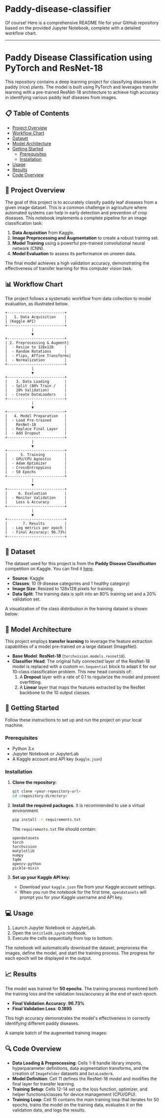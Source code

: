 # Paddy-disease-classifier
Of course\! Here is a comprehensive README file for your GitHub repository based on the provided Jupyter Notebook, complete with a detailed workflow chart.

-----

# Paddy Disease Classification using PyTorch and ResNet-18

This repository contains a deep learning project for classifying diseases in paddy (rice) plants. The model is built using PyTorch and leverages transfer learning with a pre-trained ResNet-18 architecture to achieve high accuracy in identifying various paddy leaf diseases from images.

## 📋 Table of Contents

  - [Project Overview](https://www.google.com/search?q=%23project-overview)
  - [Workflow Chart](https://www.google.com/search?q=%23workflow-chart)
  - [Dataset](https://www.google.com/search?q=%23dataset)
  - [Model Architecture](https://www.google.com/search?q=%23model-architecture)
  - [Getting Started](https://www.google.com/search?q=%23getting-started)
      - [Prerequisites](https://www.google.com/search?q=%23prerequisites)
      - [Installation](https://www.google.com/search?q=%23installation)
  - [Usage](https://www.google.com/search?q=%23usage)
  - [Results](https://www.google.com/search?q=%23results)
  - [Code Overview](https://www.google.com/search?q=%23code-overview)

## 📖 Project Overview

The goal of this project is to accurately classify paddy leaf diseases from a given image dataset. This is a common challenge in agriculture where automated systems can help in early detection and prevention of crop diseases. This notebook implements a complete pipeline for an image classification task:

1.  **Data Acquisition** from Kaggle.
2.  **Image Preprocessing and Augmentation** to create a robust training set.
3.  **Model Training** using a powerful pre-trained convolutional neural network (CNN).
4.  **Model Evaluation** to assess its performance on unseen data.

The final model achieves a high validation accuracy, demonstrating the effectiveness of transfer learning for this computer vision task.

## 📊 Workflow Chart

The project follows a systematic workflow from data collection to model evaluation, as illustrated below.

```
+--------------------------+
|   1. Data Acquisition    |
| (Kaggle API)             |
+--------------------------+
            |
            ▼
+--------------------------+
| 2. Preprocessing & Augment|
|  - Resize to 128x128     |
|  - Random Rotations      |
|  - Flips, Affine Transforms|
|  - Normalization         |
+--------------------------+
            |
            ▼
+--------------------------+
|    3. Data Loading       |
|  - Split (80% Train /    |
|    20% Validation)       |
|  - Create DataLoaders    |
+--------------------------+
            |
            ▼
+--------------------------+
|   4. Model Preparation   |
|  - Load Pre-trained      |
|    ResNet-18             |
|  - Replace Final Layer   |
|  - Add Dropout           |
+--------------------------+
            |
            ▼
+--------------------------+
|      5. Training         |
|  - GPU/CPU Agnostic      |
|  - Adam Optimizer        |
|  - CrossEntropyLoss      |
|  - 50 Epochs             |
+--------------------------+
            |
            ▼
+--------------------------+
|     6. Evaluation        |
|  - Monitor Validation    |
|    Loss & Accuracy       |
+--------------------------+
            |
            ▼
+--------------------------+
|       7. Results         |
|  - Log metrics per epoch |
|  - Final Accuracy: 96.73%|
+--------------------------+
```

## 🌾 Dataset

The dataset used for this project is from the **Paddy Disease Classification** competition on Kaggle. You can find it [here](https://www.kaggle.com/competitions/paddy-disease-classification).

  - **Source**: Kaggle
  - **Classes**: 10 (9 disease categories and 1 healthy category)
  - **Image Size**: Resized to 128x128 pixels for training.
  - **Data Split**: The training data is split into an 80% training set and a 20% validation set.

A visualization of the class distribution in the training dataset is shown below:

## 🧠 Model Architecture

This project employs **transfer learning** to leverage the feature extraction capabilities of a model pre-trained on a large dataset (ImageNet).

  - **Base Model**: **ResNet-18** (`torchvision.models.resnet18`).
  - **Classifier Head**: The original fully connected layer of the ResNet-18 model is replaced with a custom `nn.Sequential` block to adapt it for our 10-class classification problem. This new head consists of:
    1.  A **Dropout** layer with a rate of 0.1 to regularize the model and prevent overfitting.
    2.  A **Linear** layer that maps the features extracted by the ResNet backbone to the 10 output classes.

## 🚀 Getting Started

Follow these instructions to set up and run the project on your local machine.

### Prerequisites

  - Python 3.x
  - Jupyter Notebook or JupyterLab
  - A Kaggle account and API key (`kaggle.json`)

### Installation

1.  **Clone the repository:**

    ```bash
    git clone <your-repository-url>
    cd <repository-directory>
    ```

2.  **Install the required packages.** It is recommended to use a virtual environment.

    ```bash
    pip install -r requirements.txt
    ```

    The `requirements.txt` file should contain:

    ```
    opendatasets
    torch
    torchvision
    matplotlib
    numpy
    tqdm
    opencv-python
    pickle-mixin
    ```

3.  **Set up your Kaggle API key:**

      - Download your `kaggle.json` file from your Kaggle account settings.
      - When you run the notebook for the first time, `opendatasets` will prompt you for your Kaggle username and API key.

## 💻 Usage

1.  Launch Jupyter Notebook or JupyterLab.
2.  Open the `Untitled9.ipynb` notebook.
3.  Execute the cells sequentially from top to bottom.

The notebook will automatically download the dataset, preprocess the images, define the model, and start the training process. The progress for each epoch will be displayed in the output.

## 📈 Results

The model was trained for **50 epochs**. The training process monitored both the training loss and the validation loss/accuracy at the end of each epoch.

  - **Final Validation Accuracy**: **96.73%**
  - **Final Validation Loss**: **0.1895**

This high accuracy demonstrates the model's effectiveness in correctly identifying different paddy diseases.

A sample batch of the augmented training images:

## 🔍 Code Overview

  - **Data Loading & Preprocessing**: Cells 1-8 handle library imports, hyperparameter definitions, data augmentation transforms, and the creation of `ImageFolder` datasets and `DataLoader`s.
  - **Model Definition**: Cell 11 defines the ResNet-18 model and modifies the final layer for transfer learning.
  - **Training Setup**: Cells 12-14 set up the loss function, optimizer, and helper functions/classes for device management (CPU/GPU).
  - **Training Loop**: Cell 15 contains the main training loop that iterates for 50 epochs, trains the model on the training data, evaluates it on the validation data, and logs the results.
